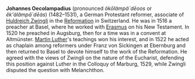 **Johannes Oecolampadius** (pronounced *ökōlämpä\`dēoos* or
*ĕk'àlămpā\`dēàs*) (1482–1531), a German Protestant reformer,
associate of
[Huldreich Zwingli](Huldreich_Zwingli "Huldreich Zwingli") in the
[Reformation](Reformation "Reformation") in Switzerland. He was in
1516 a preacher at Basel, where he worked with
[Erasmus](Erasmus "Erasmus") on his New Testament. In 1520 he
preached in Augsburg, then for a time was in a convent at
Altmünster. [Martin Luther](Martin_Luther "Martin Luther")'s
teachings won his interest, and in 1522 he acted as chaplain among
reformers under Franz von Sickingen at Ebernburg and then returned
to Basel to devote himself to the work of the Reformation. He
agreed with the views of Zwingli on the nature of the Eucharist,
defending this position against Luther in the Colloquy of Marburg,
1529, while Zwingli disputed the question with Melanchthon.



